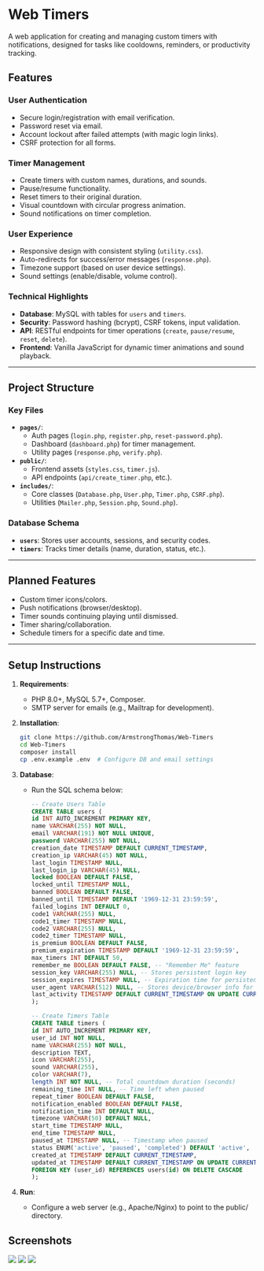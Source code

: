 # Web Timers

A web application for creating and managing custom timers with notifications, designed for tasks like cooldowns, reminders, or productivity tracking.

## Features

### **User Authentication**

- Secure login/registration with email verification.
- Password reset via email.
- Account lockout after failed attempts (with magic login links).
- CSRF protection for all forms.

### **Timer Management**

- Create timers with custom names, durations, and sounds.
- Pause/resume functionality.
- Reset timers to their original duration.
- Visual countdown with circular progress animation.
- Sound notifications on timer completion.

### **User Experience**

- Responsive design with consistent styling (`utility.css`).
- Auto-redirects for success/error messages (`response.php`).
- Timezone support (based on user device settings).
- Sound settings (enable/disable, volume control).

### **Technical Highlights**

- **Database**: MySQL with tables for `users` and `timers`.
- **Security**: Password hashing (bcrypt), CSRF tokens, input validation.
- **API**: RESTful endpoints for timer operations (`create`, `pause/resume`, `reset`, `delete`).
- **Frontend**: Vanilla JavaScript for dynamic timer animations and sound playback.

---

## Project Structure

### Key Files

- **`pages/`**:
  - Auth pages (`login.php`, `register.php`, `reset-password.php`).
  - Dashboard (`dashboard.php`) for timer management.
  - Utility pages (`response.php`, `verify.php`).
- **`public/`**:
  - Frontend assets (`styles.css`, `timer.js`).
  - API endpoints (`api/create_timer.php`, etc.).
- **`includes/`**:
  - Core classes (`Database.php`, `User.php`, `Timer.php`, `CSRF.php`).
  - Utilities (`Mailer.php`, `Session.php`, `Sound.php`).

### Database Schema

- **`users`**: Stores user accounts, sessions, and security codes.
- **`timers`**: Tracks timer details (name, duration, status, etc.).

---

## Planned Features

- Custom timer icons/colors.
- Push notifications (browser/desktop).
- Timer sounds continuing playing until dismissed.
- Timer sharing/collaboration.
- Schedule timers for a specific date and time.
---

## Setup Instructions

1.  **Requirements**:

    - PHP 8.0+, MySQL 5.7+, Composer.
    - SMTP server for emails (e.g., Mailtrap for development).

2.  **Installation**:

    ```bash
    git clone https://github.com/ArmstrongThomas/Web-Timers
    cd Web-Timers
    composer install
    cp .env.example .env  # Configure DB and email settings

    ```

3.  **Database**:

    - Run the SQL schema below:

      ```SQL
      -- Create Users Table
      CREATE TABLE users (
      id INT AUTO_INCREMENT PRIMARY KEY,
      name VARCHAR(255) NOT NULL,
      email VARCHAR(191) NOT NULL UNIQUE,
      password VARCHAR(255) NOT NULL,
      creation_date TIMESTAMP DEFAULT CURRENT_TIMESTAMP,
      creation_ip VARCHAR(45) NOT NULL,
      last_login TIMESTAMP NULL,
      last_login_ip VARCHAR(45) NULL,
      locked BOOLEAN DEFAULT FALSE,
      locked_until TIMESTAMP NULL,
      banned BOOLEAN DEFAULT FALSE,
      banned_until TIMESTAMP DEFAULT '1969-12-31 23:59:59',
      failed_logins INT DEFAULT 0,
      code1 VARCHAR(255) NULL,
      code1_timer TIMESTAMP NULL,
      code2 VARCHAR(255) NULL,
      code2_timer TIMESTAMP NULL,
      is_premium BOOLEAN DEFAULT FALSE,
      premium_expiration TIMESTAMP DEFAULT '1969-12-31 23:59:59',
      max_timers INT DEFAULT 50,
      remember_me BOOLEAN DEFAULT FALSE, -- "Remember Me" feature
      session_key VARCHAR(255) NULL, -- Stores persistent login key
      session_expires TIMESTAMP NULL, -- Expiration time for persistent session
      user_agent VARCHAR(512) NULL, -- Stores device/browser info for session tracking
      last_activity TIMESTAMP DEFAULT CURRENT_TIMESTAMP ON UPDATE CURRENT_TIMESTAMP -- Tracks last interaction
      );

      -- Create Timers Table
      CREATE TABLE timers (
      id INT AUTO_INCREMENT PRIMARY KEY,
      user_id INT NOT NULL,
      name VARCHAR(255) NOT NULL,
      description TEXT,
      icon VARCHAR(255),
      sound VARCHAR(255),
      color VARCHAR(7),
      length INT NOT NULL, -- Total countdown duration (seconds)
      remaining_time INT NULL, -- Time left when paused
      repeat_timer BOOLEAN DEFAULT FALSE,
      notification_enabled BOOLEAN DEFAULT FALSE,
      notification_time INT DEFAULT NULL,
      timezone VARCHAR(50) DEFAULT NULL,
      start_time TIMESTAMP NULL,
      end_time TIMESTAMP NULL,
      paused_at TIMESTAMP NULL, -- Timestamp when paused
      status ENUM('active', 'paused', 'completed') DEFAULT 'active',
      created_at TIMESTAMP DEFAULT CURRENT_TIMESTAMP,
      updated_at TIMESTAMP DEFAULT CURRENT_TIMESTAMP ON UPDATE CURRENT_TIMESTAMP,
      FOREIGN KEY (user_id) REFERENCES users(id) ON DELETE CASCADE
      );
      ```

4.  **Run**:

    - Configure a web server (e.g., Apache/Nginx) to point to the public/ directory.

## Screenshots

<img src="https://7db.pw/19cdca5">
<img src="https://7db.pw/d987db">
<img src="https://7db.pw/45783bb">
